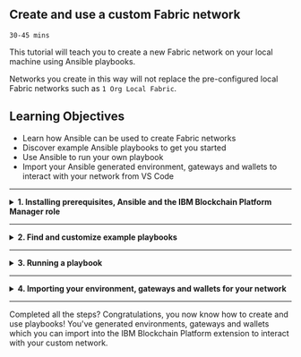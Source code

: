 ## **Create and use a custom Fabric network**
`30-45 mins`

This tutorial will teach you to create a new Fabric network on your local machine using Ansible playbooks.

Networks you create in this way will not replace the pre-configured local Fabric networks such as `1 Org Local Fabric`.

## Learning Objectives

* Learn how Ansible can be used to create Fabric networks
* Discover example Ansible playbooks to get you started
* Use Ansible to run your own playbook
* Import your Ansible generated environment, gateways and wallets to interact with your network from VS Code

---
<details>
<summary><b>1. Installing prerequisites, Ansible and the IBM Blockchain Platform Manager role</b></summary>

The IBM Blockchain platform extension does not run Ansible playbooks itself, so you’ll need to install some external pre-requisites to run a playbook before you can import the custom network.

1. Install [Python 3.7+](https://www.python.org/downloads/)
>Note: This is required when installing Ansible using some methods, as well the IBM Blockchain Platform Manager role.

2. Install [Ansible 2.8+](https://docs.ansible.com/ansible/latest/installation_guide/intro_installation.html#installing-ansible)
3. Install the [Ansible VS Code extension](https://marketplace.visualstudio.com/items?itemName=vscoss.vscode-ansible
)
4. Install the [role requirements](https://github.com/IBM-Blockchain/ansible-role-blockchain-platform-manager#requirements)
 > Note: you’ll already have the Python and Ansible requirements if you followed the steps above, but make sure you install the rest!
5. Install the IBM Blockchain Platform Manager Ansible role by running the following command in your terminal:
    > `ansible-galaxy install ibm.blockchain_platform_manager`

You should see output such as:

```
admin@admins-mbp one-org-network % ansible-galaxy install ibm.blockchain_platform_manager

- downloading role 'blockchain_platform_manager', owned by ibm

- downloading role from https://github.com/IBM-Blockchain/ansible-role-blockchain-platform-manager/archive/0.0.16.tar.gz

- extracting ibm.blockchain_platform_manager to /Users/admin/.ansible/roles/ibm.blockchain_platform_manager

- ibm.blockchain_platform_manager (0.0.16) was installed successfully
```

> Note: More information on the IBM Blockchain Platform Manager role can be found here - [https://galaxy.ansible.com/ibm/blockchain_platform_manager](https://galaxy.ansible.com/ibm/blockchain_platform_manager)


<b>Everthing has been installed, the hard part is over!</b>


</details>

---

<details>
<summary><b>2. Find and customize example playbooks</b></summary>

Two example playbooks can be found here - [https://github.com/IBM-Blockchain/ansible-examples](https://github.com/IBM-Blockchain/ansible-examples).

**We recommend using Git to clone this samples repo locally!**

They include a 1 organisation and 2 organisation Ansible playbook. 

Ansible playbooks can deployed to different types of infrastructure including:
- Locally using Docker (default)
- IBM Blockchain Platform on IBM Cloud
- IBM Blockchain Platform software

For more information on how they can be customized, please check their READMEs.


</details>

---

<details>
<summary><b>3. Running a playbook</b></summary>

Assuming you've have cloned the [ansible-examples](https://github.com/IBM-Blockchain/ansible-examples), you can run the following steps.

If you have created your own Ansible playbook, you can follow similar steps - changing paths and names where necessary.

1. Open the `playbook.yml` file in VS Code
> This can be found in `ansible-examples/one-org-network`
2. In the file Explorer, right-click on the `playbook.yml` and select `Run Ansible Playbook in Local Ansible`
3. This will take a few minutes and should create some Docker containers, assuming you haven't changed the infrastructure target. These Docker containers can be displayed by running `docker ps` from your terminal.

> Alternatively, you can run the `Run Ansible Playbook in Local Ansible` command from the Command Palette.

The playbook can also be ran from a terminal within the `one-org-network` directory, using the command:
> `ansible-playbook playbook.yml`


You can also teardown your Ansible generated Fabric network and remove all associated files from a terminal within the `one-org-network` directory, using the command:
>`ansible-playbook --extra-vars state=absent playbook.yml`

</details>

---

<details>
<summary><b>4. Importing your environment, gateways and wallets for your network</b></summary>

Once your Ansible playbook has successfully ran, `nodes`, `gateways` and `wallets` directories should have been created.

These contain all of the files needed to import your network and start interacting with it!

1. Hover over the `Fabric Environments` panel on the left hand side of the screen and select the +.
2. You will then be asked to `Select a method to add an environment`. Choose the `Add an Ansible-created network` option.
3. You will then be prompted to select a directory to import.
> If you have ran the the `one-org-network` playbook, you should select this directory.
4. Give your network a name e.g. `ansibleNetwork`. Whatever you find easy to identify! Then press `Enter` which will import your Ansible network.
5. If your Ansible Fabric network is running, you should see your new environment imported and any gateways and wallets.
> Note: If you don't see any gateways and wallets, it could be because your Fabric network hasn't been started.
>
> Once you have run your Ansible playbook and your network has started, you can refresh the `Fabric Gateways` and `Fabric Wallets` panels to see your gateways and wallets.

6. If your `one-org-network` generated Ansible Fabric network is running, you will see a gateway `ansibleNetwork - Org1` and wallet `ansibleNetwork - Org1 Wallet`.
>

</details>

---

Completed all the steps? Congratulations, you now know how to create and use playbooks!
You've generated environments, gateways and wallets which you can import into the IBM Blockchain Platform extension to interact with your custom network.